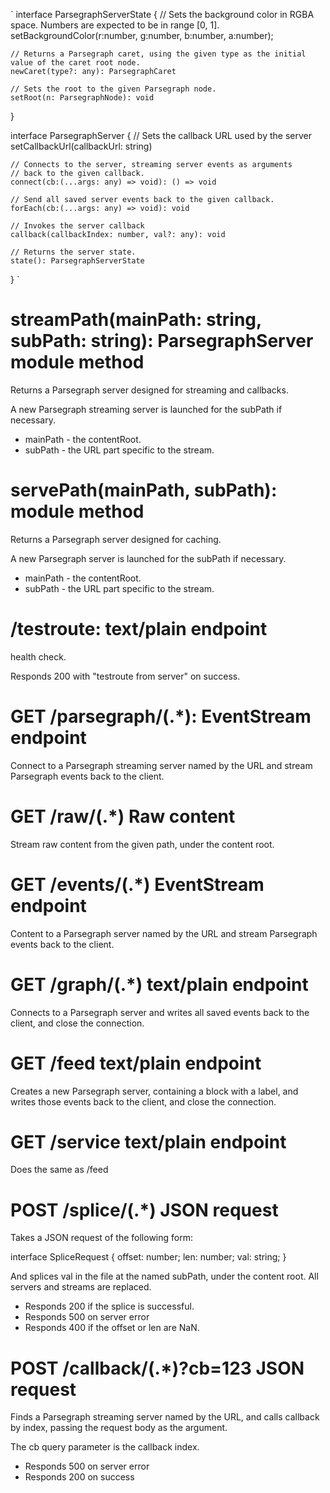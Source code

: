 
`
interface ParsegraphServerState {
    // Sets the background color in RGBA space. Numbers are expected to be in range [0, 1].
    setBackgroundColor(r:number, g:number, b:number, a:number);

    // Returns a Parsegraph caret, using the given type as the initial value of the caret root node.
    newCaret(type?: any): ParsegraphCaret

    // Sets the root to the given Parsegraph node.
    setRoot(n: ParsegraphNode): void
}

interface ParsegraphServer {
    // Sets the callback URL used by the server
    setCallbackUrl(callbackUrl: string)

    // Connects to the server, streaming server events as arguments
    // back to the given callback.
    connect(cb:(...args: any) => void): () => void

    // Send all saved server events back to the given callback.
    forEach(cb:(...args: any) => void): void

    // Invokes the server callback
    callback(callbackIndex: number, val?: any): void

    // Returns the server state.
    state(): ParsegraphServerState
}
`

# streamPath(mainPath: string, subPath: string): ParsegraphServer module method
Returns a Parsegraph server designed for streaming and callbacks.

A new Parsegraph streaming server is launched for the subPath if necessary.

* mainPath - the contentRoot.
* subPath - the URL part specific to the stream.

# servePath(mainPath, subPath): module method
Returns a Parsegraph server designed for caching.

A new Parsegraph server is launched for the subPath if necessary.

* mainPath - the contentRoot.
* subPath - the URL part specific to the stream.

# /testroute: text/plain endpoint
health check.

Responds 200 with "testroute from server" on success.

# GET /parsegraph/(.*): EventStream endpoint
Connect to a Parsegraph streaming server named by the URL and stream
Parsegraph events back to the client.

# GET /raw/(.*) Raw content
Stream raw content from the given path, under the content root.

# GET /events/(.*) EventStream endpoint
Content to a Parsegraph server named by the URL and stream
Parsegraph events back to the client.

# GET /graph/(.*) text/plain endpoint
Connects to a Parsegraph server and writes all saved events back to
the client, and close the connection.

# GET /feed text/plain endpoint
Creates a new Parsegraph server, containing a block with a label,
and writes those events back to the client, and close the
connection.

# GET /service text/plain endpoint
Does the same as /feed

# POST /splice/(.*) JSON request
Takes a JSON request of the following form:

interface SpliceRequest {
    offset: number;
    len: number;
    val: string;
}

And splices val in the file at the named subPath, under the content
root. All servers and streams are replaced.

* Responds 200 if the splice is successful.
* Responds 500 on server error
* Responds 400 if the offset or len are NaN.

# POST /callback/(.*)?cb=123 JSON request

Finds a Parsegraph streaming server named by the URL, and calls callback by
index, passing the request body as the argument.

The cb query parameter is the callback index.

* Responds 500 on server error
* Responds 200 on success
